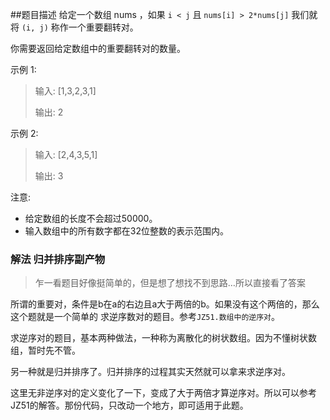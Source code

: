 ##题目描述
给定一个数组 nums ，如果 `i < j` 且 `nums[i] > 2*nums[j]` 我们就将 `(i, j)` 称作一个重要翻转对。

你需要返回给定数组中的重要翻转对的数量。

示例 1:
>输入: [1,3,2,3,1]
>
>输出: 2

示例 2:
>输入: [2,4,3,5,1]
>
>输出: 3

注意:
- 给定数组的长度不会超过50000。
- 输入数组中的所有数字都在32位整数的表示范围内。

### 解法 归并排序副产物
> 乍一看题目好像挺简单的，但是想了想找不到思路…所以直接看了答案

所谓的重要对，条件是b在a的右边且a大于两倍的b。如果没有这个两倍的，那么这个题就是一个简单的
求逆序数对的题目。参考`JZ51.数组中的逆序对`。

求逆序对的题目，基本两种做法，一种称为离散化的树状数组。因为不懂树状数组，暂时先不管。

另一种就是归并排序了。归并排序的过程其实天然就可以拿来求逆序对。

这里无非逆序对的定义变化了一下，变成了大于两倍才算逆序对。所以可以参考JZ51的解答。那份代码，只改动一个地方，即可适用于此题。